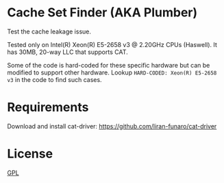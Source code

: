 # Cache Set Finder (AKA Plumber)

Test the cache leakage issue.

Tested only on Intel(R) Xeon(R) E5-2658 v3 @ 2.20GHz CPUs (Haswell).
It has 30MB, 20-way LLC that supports CAT.

Some of the code is hard-coded for these specific hardware but can be modified to support other hardware.
Lookup `HARD-CODED: Xeon(R) E5-2658 v3` in the code to find such cases.

# Requirements

Download and install cat-driver: https://github.com/liran-funaro/cat-driver


# License
[GPL](LICENSE.txt)